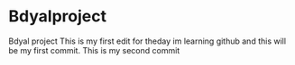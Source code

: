 # Bdyalproject
Bdyal project
This is my first edit for theday im learning github and this will be my first commit.
This is my second commit
